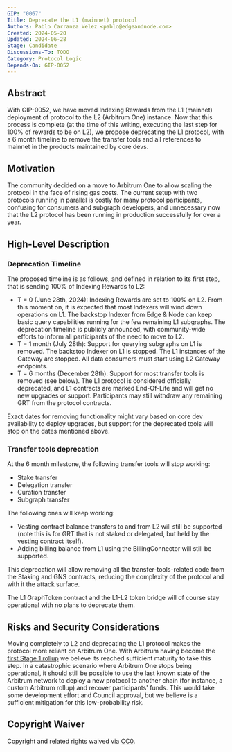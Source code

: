 ```yaml
---
GIP: "0067"
Title: Deprecate the L1 (mainnet) protocol
Authors: Pablo Carranza Velez <pablo@edgeandnode.com>
Created: 2024-05-20
Updated: 2024-06-28
Stage: Candidate
Discussions-To: TODO
Category: Protocol Logic
Depends-On: GIP-0052
---
```


<!-- 2024-12-09 changed filename and corrected lint errors, content otherwise unchanged. -->

## Abstract

With GIP-0052, we have moved Indexing Rewards from the L1 (mainnet) deployment of protocol to the L2 (Arbitrum One) instance. Now that this process is complete (at the time of this writing, executing the last step for 100% of rewards to be on L2), we propose deprecating the L1 protocol, with a 6 month timeline to remove the transfer tools and all references to mainnet in the products maintained by core devs.

## Motivation

The community decided on a move to Arbitrum One to allow scaling the protocol in the face of rising gas costs. The current setup with two protocols running in parallel is costly for many protocol participants, confusing for consumers and subgraph developers, and unnecessary now that the L2 protocol has been running in production successfully for over a year.

## High-Level Description

### Deprecation Timeline

The proposed timeline is as follows, and defined in relation to its first step, that is sending 100% of Indexing Rewards to L2:

- T = 0 (June 28th, 2024): Indexing Rewards are set to 100% on L2. From this moment on, it is expected that most Indexers will wind down operations on L1. The backstop Indexer from Edge & Node can keep basic query capabilities running for the few remaining L1 subgraphs. The deprecation timeline is publicly announced, with community-wide efforts to inform all participants of the need to move to L2.
- T = 1 month (July 28th): Support for querying subgraphs on L1 is removed. The backstop Indexer on L1 is stopped. The L1 instances of the Gateway are stopped. All data consumers must start using L2 Gateway endpoints.
- T = 6 months (December 28th): Support for most transfer tools is removed (see below). The L1 protocol is considered officially deprecated, and L1 contracts are marked End-Of-Life and will get no new upgrades or support. Participants may still withdraw any remaining GRT from the protocol contracts.

Exact dates for removing functionality might vary based on core dev availability to deploy upgrades, but support for the deprecated tools will stop on the dates mentioned above.

### Transfer tools deprecation

At the 6 month milestone, the following transfer tools will stop working:

- Stake transfer
- Delegation transfer
- Curation transfer
- Subgraph transfer

The following ones will keep working:

- Vesting contract balance transfers to and from L2 will still be supported (note this is for GRT that is not staked or delegated, but held by the vesting contract itself).
- Adding billing balance from L1 using the BillingConnector will still be supported.

This deprecation will allow removing all the transfer-tools-related code from the Staking and GNS contracts, reducing the complexity of the protocol and with it the attack surface.

The L1 GraphToken contract and the L1-L2 token bridge will of course stay operational with no plans to deprecate them.

## Risks and Security Considerations

Moving completely to L2 and deprecating the L1 protocol makes the protocol more reliant on Arbitrum One. With Arbitrum having become the [first Stage 1 rollup](https://l2beat.com/scaling/projects/arbitrum) we believe its reached sufficient maturity to take this step. In a catastrophic scenario where Arbitrum One stops being operational, it should still be possible to use the last known state of the Arbitrum network to deploy a new protocol to another chain (for instance, a custom Arbitrum rollup) and recover participants' funds. This would take some development effort and Council approval, but we believe is a sufficient mitigation for this low-probability risk.

## Copyright Waiver

Copyright and related rights waived via [CC0](https://creativecommons.org/publicdomain/zero/1.0/).
